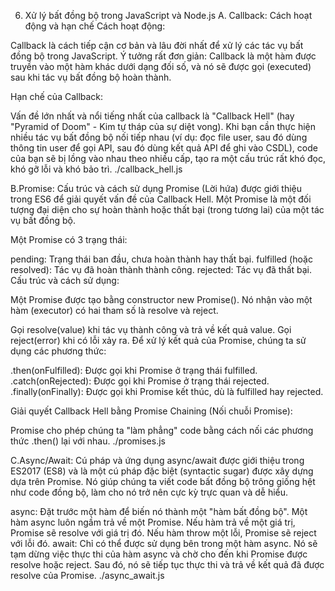6. Xử lý bất đồng bộ trong JavaScript và Node.js
A. Callback: Cách hoạt động và hạn chế
Cách hoạt động:

Callback là cách tiếp cận cơ bản và lâu đời nhất để xử lý các tác vụ bất đồng bộ trong JavaScript. Ý tưởng rất đơn giản: Callback là một hàm được truyền vào một hàm khác dưới dạng đối số, và nó sẽ được gọi (executed) sau khi tác vụ bất đồng bộ hoàn thành.

Hạn chế của Callback:

Vấn đề lớn nhất và nổi tiếng nhất của callback là "Callback Hell" (hay "Pyramid of Doom" - Kim tự tháp của sự diệt vong). Khi bạn cần thực hiện nhiều tác vụ bất đồng bộ nối tiếp nhau (ví dụ: đọc file user, sau đó dùng thông tin user để gọi API, sau đó dùng kết quả API để ghi vào CSDL), code của bạn sẽ bị lồng vào nhau theo nhiều cấp, tạo ra một cấu trúc rất khó đọc, khó gỡ lỗi và khó bảo trì.
./callback_hell.js

B.Promise: Cấu trúc và cách sử dụng
Promise (Lời hứa) được giới thiệu trong ES6 để giải quyết vấn đề của Callback Hell. Một Promise là một đối tượng đại diện cho sự hoàn thành hoặc thất bại (trong tương lai) của một tác vụ bất đồng bộ.

Một Promise có 3 trạng thái:

pending: Trạng thái ban đầu, chưa hoàn thành hay thất bại.
fulfilled (hoặc resolved): Tác vụ đã hoàn thành thành công.
rejected: Tác vụ đã thất bại.
Cấu trúc và cách sử dụng:

Một Promise được tạo bằng constructor new Promise(). Nó nhận vào một hàm (executor) có hai tham số là resolve và reject.

Gọi resolve(value) khi tác vụ thành công và trả về kết quả value.
Gọi reject(error) khi có lỗi xảy ra.
Để xử lý kết quả của Promise, chúng ta sử dụng các phương thức:

.then(onFulfilled): Được gọi khi Promise ở trạng thái fulfilled.
.catch(onRejected): Được gọi khi Promise ở trạng thái rejected.
.finally(onFinally): Được gọi khi Promise kết thúc, dù là fulfilled hay rejected.

Giải quyết Callback Hell bằng Promise Chaining (Nối chuỗi Promise):

Promise cho phép chúng ta "làm phẳng" code bằng cách nối các phương thức .then() lại với nhau.
./promises.js

C.Async/Await: Cú pháp và ứng dụng
async/await được giới thiệu trong ES2017 (ES8) và là một cú pháp đặc biệt (syntactic sugar) được xây dựng dựa trên Promise. Nó giúp chúng ta viết code bất đồng bộ trông giống hệt như code đồng bộ, làm cho nó trở nên cực kỳ trực quan và dễ hiểu.

async: Đặt trước một hàm để biến nó thành một "hàm bất đồng bộ". Một hàm async luôn ngầm trả về một Promise. Nếu hàm trả về một giá trị, Promise sẽ resolve với giá trị đó. Nếu hàm throw một lỗi, Promise sẽ reject với lỗi đó.
await: Chỉ có thể được sử dụng bên trong một hàm async. Nó sẽ tạm dừng việc thực thi của hàm async và chờ cho đến khi Promise được resolve hoặc reject. Sau đó, nó sẽ tiếp tục thực thi và trả về kết quả đã được resolve của Promise.
./async_await.js
